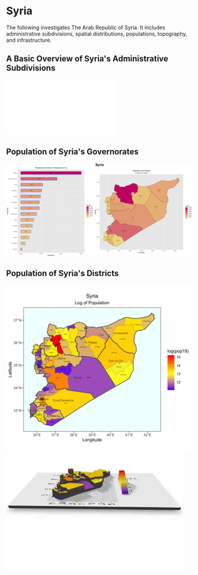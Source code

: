 # Syria
The following investigates The Arab Republic of Syria. It includes administrative subdivisions, spatial distributions, populations, topography, and infrastructure.

## A Basic Overview of Syria's Administrative Subdivisions
![](plot_zoom_png.pdf)

## Population of Syria's Governorates
![](part3_main.png)

## Population of Syria's Districts
![](part2_stretchgoal2.png)
![](ezgif.com-crop.gif)


